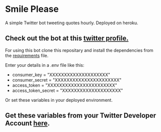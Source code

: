 # Smile Please
 A simple Twitter bot tweeting quotes hourly.
 Deployed on heroku.
 ## Check out the bot at this [twitter profile.](https://twitter.com/smile_plz12)



 For using this bot clone this repositary and install the dependencies from the [requirements](./requirements.txt) file.
 
 Enter your details in a .env file like this:
 - consumer_key = "XXXXXXXXXXXXXXXXXXXX"
 - consumer_secret = "XXXXXXXXXXXXXXXXXXXXXX" 
 - access_token = "XXXXXXXXXXXXXXXXXXXXXXX" 
- access_token_secret = "XXXXXXXXXXXXXXXXXXXX" 

Or set these variables in your deployed environment.

## Get these variables from your Twitter Developer Account [here](https://developer.twitter.com/en/portal/projects-and-apps).